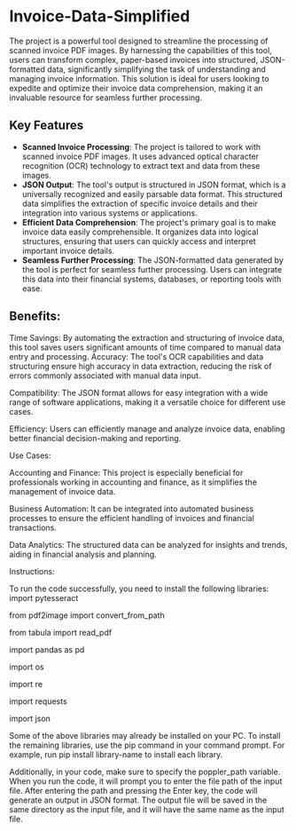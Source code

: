 # Invoice-Data-Simplified

The project is a powerful tool designed to streamline the processing of scanned invoice PDF images. By harnessing the capabilities of this tool, users can transform complex, paper-based invoices into structured, JSON-formatted data, significantly simplifying the task of understanding and managing invoice information. This solution is ideal for users looking to expedite and optimize their invoice data comprehension, making it an invaluable resource for seamless further processing.

## Key Features
- **Scanned Invoice Processing**: The project is tailored to work with scanned invoice PDF images. It uses advanced optical character recognition (OCR) technology to extract text and data from these images.
- **JSON Output**: The tool's output is structured in JSON format, which is a universally recognized and easily parsable data format. This structured data simplifies the extraction of specific invoice details and their integration into various systems or applications.
- **Efficient Data Comprehension**: The project's primary goal is to make invoice data easily comprehensible. It organizes data into logical structures, ensuring that users can quickly access and interpret important invoice details.
- **Seamless Further Processing**: The JSON-formatted data generated by the tool is perfect for seamless further processing. Users can integrate this data into their financial systems, databases, or reporting tools with ease.

## Benefits:
Time Savings: By automating the extraction and structuring of invoice data, this tool saves users significant amounts of time compared to manual data entry and processing.
Accuracy: The tool's OCR capabilities and data structuring ensure high accuracy in data extraction, reducing the risk of errors commonly associated with manual data input.

Compatibility: The JSON format allows for easy integration with a wide range of software applications, making it a versatile choice for different use cases.

Efficiency: Users can efficiently manage and analyze invoice data, enabling better financial decision-making and reporting.



Use Cases:




Accounting and Finance: This project is especially beneficial for professionals working in accounting and finance, as it simplifies the management of invoice data.

Business Automation: It can be integrated into automated business processes to ensure the efficient handling of invoices and financial transactions.

Data Analytics: The structured data can be analyzed for insights and trends, aiding in financial analysis and planning.







Instructions:

To run the code successfully, you need to install the following libraries:
import pytesseract

from pdf2image import convert_from_path

from tabula import read_pdf

import pandas as pd

import os

import re

import requests

import json



Some of the above libraries may already be installed on your PC. To install the remaining libraries, use the pip command in your command prompt. For example, run pip install library-name to install each library.

Additionally, in your code, make sure to specify the poppler_path variable.
When you run the code, it will prompt you to enter the file path of the input file. After entering the path and pressing the Enter key, the code will generate an output in JSON format. The output file will be saved in the same directory as the input file, and it will have the same name as the input file.
